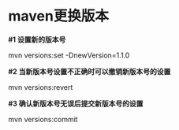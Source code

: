 #  maven更换版本

**#1 设置新的版本号**

mvn versions:set -DnewVersion=1.1.0

**#2 当新版本号设置不正确时可以撤销新版本号的设置**

mvn versions:revert

**#3 确认新版本号无误后提交新版本号的设置**

mvn versions:commit


